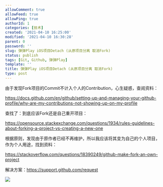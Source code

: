 ```yaml
---
allowComment: true
allowFeed: true
allowPing: true
authorId: 1
categories: [技术]
created: '2021-04-10 16:25:00'
modified: '2021-04-10 16:30:28'
parent: 0
password: ''
slug: 弹弹Play iOS项目Detach (从原项目分离 取消Fork)
status: publish
tags: [Git, Github, 弹弹Play]
template: ''
title: 弹弹Play iOS项目Detach (从原项目分离 取消Fork)
type: post
---
```

由于发现Fork项目的Commit不计入个人的Contribution，心生疑惑，查阅资料：

https://docs.github.com/en/github/setting-up-and-managing-your-github-profile/why-are-my-contributions-not-showing-up-on-my-profile

查找了：到底应该Fork还是自己重开项目：

https://opensource.stackexchange.com/questions/1934/rules-guidelines-about-forking-a-project-vs-creating-a-new-one

根据原则，发现由于原作者已经不再维护，所以我应该将其变为自己的个人项目，作为个人用途，找到资料：

https://stackoverflow.com/questions/18390249/github-make-fork-an-own-project

解决方案：https://support.github.com/request

![](https://cdn.jsdelivr.net/gh/JeffersonQin/blog-asset@latest/usr/picgo/20210410163024.png)

